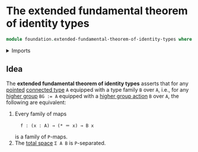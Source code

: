 # The extended fundamental theorem of identity types

```agda
module foundation.extended-fundamental-theorem-of-identity-types where
```

<details><summary>Imports</summary>

```agda

```

</details>

## Idea

The **extended fundamental theorem of identity types** asserts that for any
[pointed](structured-types.pointed-types.md)
[connected type](foundation.connected-types.md) `A` equipped with a type family
`B` over `A`, i.e., for any [higher group](higher-group-theory.higher-groups.md)
`BG := A` equipped with a
[higher group action](higher-group-theory.higher-group-actions.md) `B` over `A`,
the following are equivalent:

1. Every family of maps
   ```text
     f : (x : A) → (* ＝ x) → B x
   ```
   is a family of `P`-maps.
2. The [total space](foundation.dependent-pair-types.md) `Σ A B` is
   `P`-separated.
